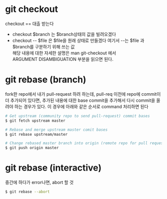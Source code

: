 # git checkout
checkout == 대출 받는다  
 *  checkout $branch 는 $branch상태의 값을 빌려오겠다
 *  checkout -- $file 은 $file을 원래 상태로 만들겠다
    여기서 --는 $file 과 $branch를 구분하기 위해 쓰는 값  
	해당 내용에 대한 자세한 설명은 man git-checkout 에서  
	ARGUMENT DISAMBIGUATION 부분을 읽으면 된다.

# git rebase (branch)
fork한 repo에서 내가 pull-request 하려 하는데, pull-req 이전에 repo에 
commit이 더 추가되어 있다면, 추가된 내용에 대한 base commit을 추가해서 
다시 commit을 올려야 하는 경우가 있다.
이 경우에 아래와 같은 순서로 command 처리하면 된다

```sh
# Get upstream (community repo to send pull-request) commit bases
$ git fetch upstream master

# Rebase and merge upstream master comit bases
$ git rebase upstream/master

# Change rebased master branch into origin (remote repo for pull request)
$ git push origin master
```

# git rebase (interactive)
중간에 하다가 error나면, abort 할 것
```sh
$ git rebase --abort
```
